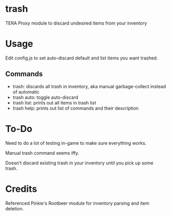 # trash
TERA Proxy module to discard undesired items from your inventory

# Usage
Edit config.js to set auto-discard default and list items you want trashed.

## Commands
* trash: discards all trash in inventory, aka manual garbage-collect instead of automatic 
* trash auto: toggle auto-discard 
* trash list: prints out all items in trash list
* trash help: prints out list of commands and their description

# To-Do
Need to do a lot of testing in-game to make sure everything works.

Manual trash command seems iffy. 

Doesn't discard existing trash in your inventory until you pick up some trash.

# Credits
Referenced Pinkie's Rootbeer module for inventory parsing and item deletion. 
